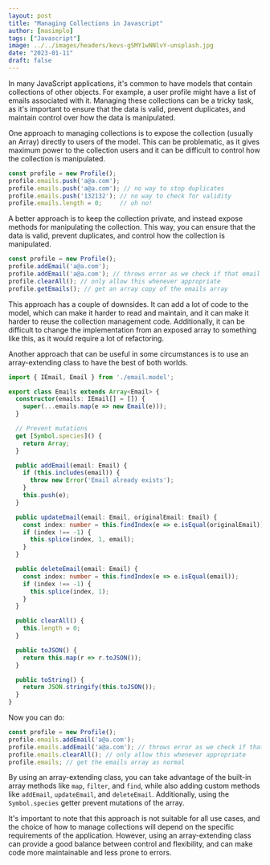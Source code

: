 ```yaml
---
layout: post
title: "Managing Collections in Javascript"
author: [masimplo]
tags: ["Javascript"]
image: ../../images/headers/kevs-gSMY1wNNlvY-unsplash.jpg
date: "2023-01-11"
draft: false
---
```


In many JavaScript applications, it's common to have models that contain collections of other objects. For example, a user profile might have a list of emails associated with it. Managing these collections can be a tricky task, as it's important to ensure that the data is valid, prevent duplicates, and maintain control over how the data is manipulated.

One approach to managing collections is to expose the collection (usually an Array) directly to users of the model. This can be problematic, as it gives maximum power to the collection users and it can be difficult to control how the collection is manipulated.


```typescript
const profile = new Profile();
profile.emails.push('a@a.com');
profile.emails.push('a@a.com'); // no way to stop duplicates
profile.emails.push('132132'); // no way to check for validity
profile.emails.length = 0;     // oh no!
```

A better approach is to keep the collection private, and instead expose methods for manipulating the collection. This way, you can ensure that the data is valid, prevent duplicates, and control how the collection is manipulated.

```typescript
const profile = new Profile();
profile.addEmail('a@a.com');
profile.addEmail('a@a.com'); // throws error as we check if that email already exists inside addEmail
profile.clearAll(); // only allow this whenever appropriate
profile.getEmails(); // get an array copy of the emails array
```

This approach has a couple of downsides. It can add a lot of code to the model, which can make it harder to read and maintain, and it can make it harder to reuse the collection management code. Additionally, it can be difficult to change the implementation from an exposed array to something like this, as it would require a lot of refactoring.

Another approach that can be useful in some circumstances is to use an array-extending class to have the best of both worlds.

```typescript
import { IEmail, Email } from './email.model';

export class Emails extends Array<Email> {
  constructor(emails: IEmail[] = []) {
    super(...emails.map(e => new Email(e)));
  }

  // Prevent mutations
  get [Symbol.species]() {
    return Array;
  }

  public addEmail(email: Email) {
    if (this.includes(email)) {
      throw new Error('Email already exists');
    }
    this.push(e);
  }

  public updateEmail(email: Email, originalEmail: Email) {
    const index: number = this.findIndex(e => e.isEqual(originalEmail));
    if (index !== -1) {
      this.splice(index, 1, email);
    }
  }

  public deleteEmail(email: Email) {
    const index: number = this.findIndex(e => e.isEqual(email));
    if (index !== -1) {
      this.splice(index, 1);
    }
  }

  public clearAll() {
    this.length = 0;
  }

  public toJSON() {
    return this.map(r => r.toJSON());
  }

  public toString() {
    return JSON.stringify(this.toJSON());
  }
}

```

Now you can do:

```typescript
const profile = new Profile();
profile.emails.addEmail('a@a.com');
profile.emails.addEmail('a@a.com'); // throws error as we check if that email already exists inside addEmail
profile.emails.clearAll(); // only allow this whenever appropriate
profile.emails; // get the emails array as normal
```

By using an array-extending class, you can take advantage of the built-in array methods like `map`, `filter`, and `find`, while also adding custom methods like `addEmail`, `updateEmail`, and `deleteEmail`. Additionally, using the `Symbol.species` getter prevent mutations of the array.

It's important to note that this approach is not suitable for all use cases, and the choice of how to manage collections will depend on the specific requirements of the application. However, using an array-extending class can provide a good balance between control and flexibility, and can make code more maintainable and less prone to errors.
